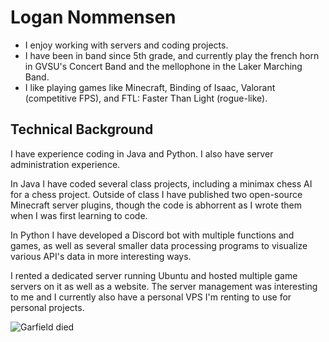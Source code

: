 # Logan Nommensen

* I enjoy working with servers and coding projects.
* I have been in band since 5th grade, and currently play the french horn in GVSU's Concert Band and the mellophone in the Laker Marching Band.
* I like playing games like Minecraft, Binding of Isaac, Valorant (competitive FPS), and FTL: Faster Than Light (rogue-like).

## Technical Background
I have experience coding in Java and Python. I also have server administration experience.

In Java I have coded several class projects, including a minimax chess AI for a chess project. Outside of class I have published two open-source Minecraft server plugins, though the code is abhorrent as I wrote them when I was first learning to code.

In Python I have developed a Discord bot with multiple functions and games, as well as several smaller data processing programs to visualize various API's data in more interesting ways.

I rented a dedicated server running Ubuntu and hosted multiple game servers on it as well as a website. The server management was interesting to me and I currently also have a personal VPS I'm renting to use for personal projects.

![Garfield died](https://media.discordapp.net/attachments/811688250493894697/1023710178291503205/image0.JPG)